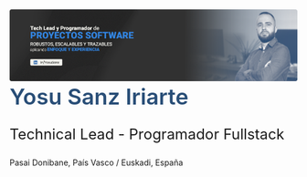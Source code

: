 <a href="https://www.linkedin.com/in/yosusanz/" target="_blank">
  <img src="./images/banner.png" alt="banner yosusanz" width="846" />
</a>

<p style="
    color: #294e77;
    font-size: 2.4rem;
    font-weight: 600;
    line-height: 1.25;
    overflow-wrap: break-word !important;
    word-wrap: break-word !important;
    word-break: break-word !important;
    vertical-align: middle !important;
    display: inline !important;">Yosu Sanz Iriarte</p>
<p style="
    font-size: 1.6rem;
    font-weight: 400;
    line-height: 1.25;
    overflow-wrap: break-word !important;
    word-wrap: break-word !important;
    word-break: break-word !important;">Technical Lead - Programador Fullstack</p>

Pasai Donibane, País Vasco / Euskadi, España
